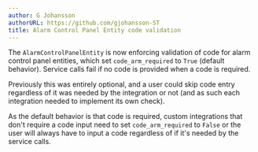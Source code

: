 ```yaml
---
author: G Johansson
authorURL: https://github.com/gjohansson-ST
title: Alarm Control Panel Entity code validation
---
```


The `AlarmControlPanelEntity` is now enforcing validation of code for alarm control panel entities, which set `code_arm_required` to `True` (default behavior). Service calls fail if no code is provided when a code is required.

Previously this was entirely optional, and a user could skip code entry regardless of it was needed by the integration or not (and as such each integration needed to implement its own check).

As the default behavior is that code is required, custom integrations that don't require a code input need to set `code_arm_required` to `False` or the user will always have to input a code regardless of if it's needed by the service calls.
